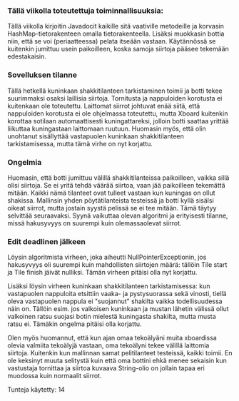 ### Tällä viikolla toteutettuja toiminnallisuuksia:

Tällä viikolla kirjoitin Javadocit kaikille sitä vaativille metodeille ja korvasin HashMap-tietorakenteen omalla tietorakenteella.
Lisäksi muokkasin bottia niin, että se voi (periaatteessa) pelata itseään vastaan. Käytännössä se kuitenkin jumittuu usein paikoilleen, 
koska samoja siirtoja pääsee tekemään edestakaisin.

### Sovelluksen tilanne

Tällä hetkellä kuninkaan shakkitilanteen tarkistaminen toimii ja botti tekee suurimmaksi osaksi laillisia siirtoja. Tornitusta 
ja nappuloiden korotusta ei kuitenkaan ole toteutettu. Laittomat siirrot johtuvat enää siitä, että nappuloiden korotusta ei ole
ohjelmassa toteutettu, mutta Xboard kuitenkin korottaa sotilaan automaattisesti kuningattareksi, jolloin botti saattaa yrittää 
liikuttaa kuningastaan laittomaan ruutuun. Huomasin myös, että olin unohtanut sisällyttää vastapuolen kuninkaan shakkitilanteen 
tarkistamisessa, mutta tämä virhe on nyt korjattu. 

### Ongelmia

Huomasin, että botti jumittuu välillä shakkitilanteissa paikoilleen, vaikka sillä olisi siirtoja. Se ei yritä tehdä väärää 
siirtoa, vaan jää paikoilleen tekemättä mitään. Kaikki nämä tilanteet ovat tulleet vastaan kun kuningas on ollut shakissa. 
Mallinsin yhden pöytätilanteista testeissä ja botti kyllä sisälsi oikeat siirrot, mutta jostain syystä pelissä se ei tee mitään.
Tämä täytyy selvittää seuraavaksi. Syynä vaikuttaa olevan algoritmi ja erityisesti tilanne, missä hakusyvyys on suurempi kuin 
olemassaolevat siirrot.

### Edit deadlinen jälkeen

Löysin algoritmista virheen, joka aiheutti NullPointerExceptionin, jos hakusyvyys oli suurempi kuin mahdollisten 
siirtojen määrä: tällöin Tile start ja Tile finish jäivät nulliksi. Tämän virheen pitäisi olla nyt korjattu. 

Lisäksi löysin virheen kuninkaan shakkitilanteen tarkistamisessa: kun vastapuolen nappuloita etsittiin vaaka- ja pystysuorassa sekä 
vinosti, tiellä oleva vastapuolen nappula ei "suojannut" shakilta vaikka todellisuudessa näin on. Tällöin esim. jos valkoisen kuninkaan 
ja mustan lähetin välissä ollut valkoinen ratsu suojasi botin mielestä kuningasta shakilta, mutta musta ratsu ei. Tämäkin ongelma pitäisi 
olla korjattu.

Olen myös huomannut, että kun ajan omaa tekoälyäni muita xboardissa olevia valmiita tekoälyjä vastaan, oma tekoälyni tekee välillä laittomia 
siirtoja. Kuitenkin kun mallinnan samat pelitilanteet testeissä, kaikki toimii. En ole keksinyt muuta selitystä kuin että oma bottini 
ehkä menee sekaisin kun vastustaja tornittaa ja siirtoa kuvaava String-olio on jollain tapaa eri muodossa kuin normaalit siirrot. 

Tunteja käytetty: 14
